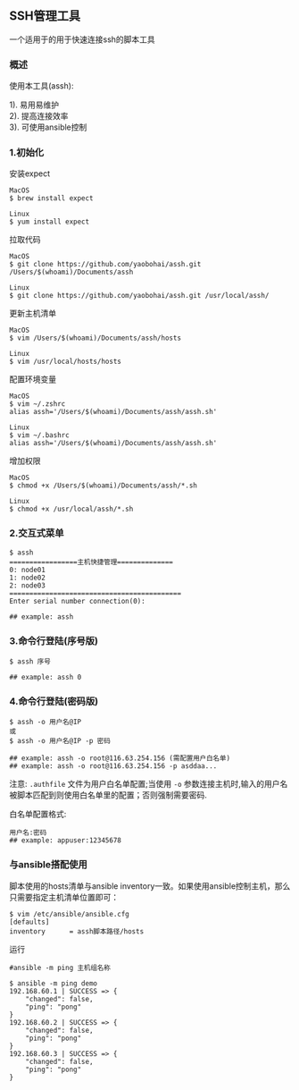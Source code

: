 ## SSH管理工具

一个适用于的用于快速连接ssh的脚本工具

### 概述

使用本工具(assh):

1). 易用易维护   
2). 提高连接效率  
3). 可使用ansible控制

### 1.初始化

安装expect

```shell
MacOS
$ brew install expect

Linux
$ yum install expect
```

拉取代码

```shell
MacOS
$ git clone https://github.com/yaobohai/assh.git /Users/$(whoami)/Documents/assh

Linux
$ git clone https://github.com/yaobohai/assh.git /usr/local/assh/
```

更新主机清单

```shell
MacOS
$ vim /Users/$(whoami)/Documents/assh/hosts

Linux
$ vim /usr/local/hosts/hosts
```

配置环境变量

```shell
MacOS
$ vim ~/.zshrc
alias assh='/Users/$(whoami)/Documents/assh/assh.sh'

Linux
$ vim ~/.bashrc
alias assh='/Users/$(whoami)/Documents/assh/assh.sh'
```
增加权限

```shell
MacOS
$ chmod +x /Users/$(whoami)/Documents/assh/*.sh

Linux
$ chmod +x /usr/local/assh/*.sh
```

### 2.交互式菜单

```shell
$ assh
=================主机快捷管理==============
0: node01
1: node02
2: node03
===========================================
Enter serial number connection(0):

## example: assh
```

### 3.命令行登陆(序号版)

```shell
$ assh 序号

## example: assh 0
```

### 4.命令行登陆(密码版)

```shell
$ assh -o 用户名@IP
或
$ assh -o 用户名@IP -p 密码

## example: assh -o root@116.63.254.156 (需配置用户白名单)
## example: assh -o root@116.63.254.156 -p asddaa...
```

注意: `.authfile` 文件为用户白名单配置;当使用 `-o` 参数连接主机时,输入的用户名被脚本匹配到则使用白名单里的配置；否则强制需要密码.

白名单配置格式:

```
用户名:密码
## example: appuser:12345678
```

### 与ansible搭配使用

脚本使用的hosts清单与ansible inventory一致。如果使用ansible控制主机，那么只需要指定主机清单位置即可：

```shell
$ vim /etc/ansible/ansible.cfg
[defaults]
inventory      = assh脚本路径/hosts
```

运行

```shell
#ansible -m ping 主机组名称

$ ansible -m ping demo
192.168.60.1 | SUCCESS => {
    "changed": false, 
    "ping": "pong"
}
192.168.60.2 | SUCCESS => {
    "changed": false, 
    "ping": "pong"
}
192.168.60.3 | SUCCESS => {
    "changed": false, 
    "ping": "pong"
}
```